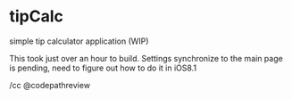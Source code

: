 # tipCalc
simple tip calculator application (WIP)

This took just over an hour to build. 
Settings synchronize to the main page is pending, need to figure out how to do it in iOS8.1

/cc @codepathreview
